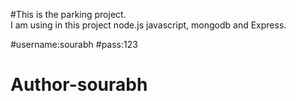 #This is the parking project.
<br>
I am using in this project node.js javascript, mongodb and Express.

#username:sourabh
#pass:123

# Author-sourabh
